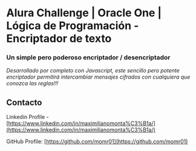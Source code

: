 # Alura Challenge | Oracle One | Lógica de Programación - Encriptador de texto

### Un simple pero poderoso encriptador / desencriptador

_Desarrollado por completo con Javascript, este sencillo pero potente encriptador permitirá intercambiar mensajes cifrados con cualquiera que conozca las reglas!!!_


<!-- CONTACT -->
## Contacto

Linkedin Profile - [https://www.linkedin.com/in/maximilianomonta%C3%B1a/](https://www.linkedin.com/in/maximilianomonta%C3%B1a/)

GitHub Profile: [https://github.com/momr01](https://github.com/momr01)